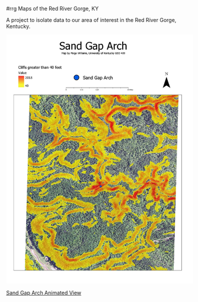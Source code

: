 #rrg
Maps of the Red River Gorge, KY

A project to isolate data to our area of interest in the Red River Gorge, Kentucky.

![A map of Sand Gap Arch in the Daniel Boone National Forest with all cliffs over 40 feet tall highlighted](sand_gap_72dpi.jpg)

[Sand Gap Arch Animated View](https://youtu.be/bp1xrO2mDiw)